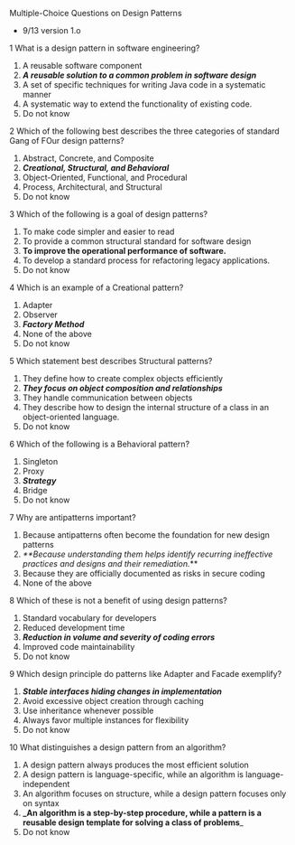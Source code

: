 Multiple-Choice Questions on Design Patterns 

- 9/13 version 1.o


1 What is a design pattern in software engineering?
1. A reusable software component
2. _**A reusable solution to a common problem in software design**_ 
3. A set of specific techniques for writing Java code in a systematic manner
4. A systematic way to extend the functionality of existing code.
5. Do not know


2 Which of the following best describes the three categories of standard Gang of FOur design patterns?
1. Abstract, Concrete, and Composite
2. _**Creational, Structural, and Behavioral**_ 
3. Object-Oriented, Functional, and Procedural
4. Process, Architectural, and Structural
5. Do not know

3 Which of the following is a goal of design patterns?
1. To make code simpler and easier to read
2. To provide a common structural standard for software design
3. **To improve the operational performance of software.** 
4. To develop a standard process for refactoring legacy applications.
5. Do not know

4 Which is an example of a Creational pattern?
1. Adapter
2. Observer
3. _**Factory Method**_ 
4. None of the above
5. Do not know

5 Which statement best describes Structural patterns?
1. They define how to create complex objects efficiently
2. **_They focus on object composition and relationships_**
3. They handle communication between objects
4. They describe how to design the internal structure of a class in an object-oriented language.
5. Do not know

6 Which of the following is a Behavioral pattern?
1. Singleton
2. Proxy
3. **_Strategy_** 
4. Bridge
5. Do not know

7 Why are antipatterns important?
1. Because antipatterns often become the foundation for new design patterns
2. _**Because understanding them helps identify recurring ineffective practices and designs and their remediation._** 
3. Because they are officially documented as risks in secure coding
4. None of the above

8 Which of these is not a benefit of using design patterns?
1. Standard vocabulary for developers
2. Reduced development time
3. **_Reduction in volume and severity of coding errors_**
4. Improved code maintainability
5. Do not know

9 Which design principle do patterns like Adapter and Facade exemplify?
1. **_Stable interfaces hiding changes in implementation_**
2. Avoid excessive object creation through caching
3. Use inheritance whenever possible
4. Always favor multiple instances for flexibility
5. Do not know

10 What distinguishes a design pattern from an algorithm?
1. A design pattern always produces the most efficient solution
2. A design pattern is language-specific, while an algorithm is language-independent
3. An algorithm focuses on structure, while a design pattern focuses only on syntax 
4. **_An algorithm is a step-by-step procedure, while a pattern is a reusable design template for solving a class of problems**_ 
5. Do not know